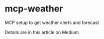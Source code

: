 # mcp-weather
MCP setup to get weather alerts and forecast 

Details are in this article on Medium 
